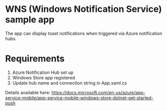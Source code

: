 # WNS (Windows Notification Service) sample app
The app can display toast notifications when triggered via Azure notification hubs

# Requirements
1. Azure Notification Hub set up
2. Windows Store app registered
3. Update hub name and connection string in App.xaml.cs

Details available here: https://docs.microsoft.com/en-us/azure/app-service-mobile/app-service-mobile-windows-store-dotnet-get-started-push 